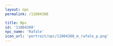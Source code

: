 ```yaml
---
layout: npc
permalink: /11004388

title: Npc
id: '11004388'
npc_name: 'Rafale'
icon_url: 'portrait/npc/11004388_m_rafale_p.png'
---
```

